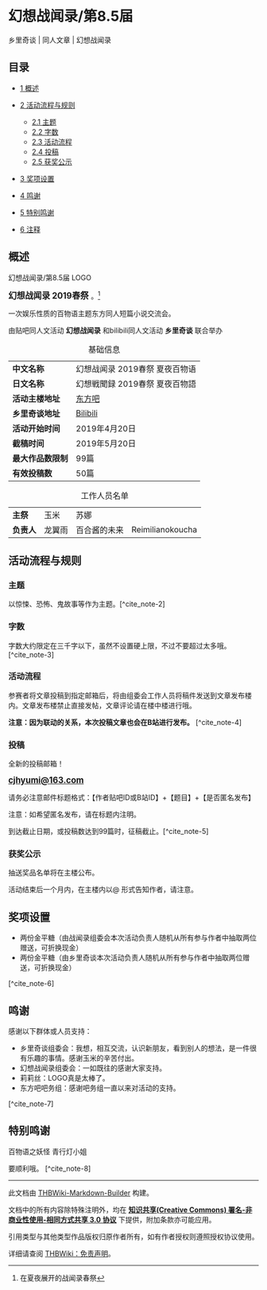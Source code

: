 # 幻想战闻录/第8.5届

<!-- source html: G:\repos\THBWiki-Markdown-Builder\THBWikiMarkdown\Temp\main\b\b1\ns0%3A%E5%B9%BB%E6%83%B3%E6%88%98%E9%97%BB%E5%BD%95%2F%E7%AC%AC8%2E5%E5%B1%8A.html -->

乡里奇谈 | 同人文章 | 幻想战闻录


## 目录

- [1 概述](#概述)
- [2 活动流程与规则](#活动流程与规则)

  - [2.1 主题](#主题)
  - [2.2 字数](#字数)
  - [2.3 活动流程](#活动流程)
  - [2.4 投稿](#投稿)
  - [2.5 获奖公示](#获奖公示)



- [3 奖项设置](#奖项设置)
- [4 鸣谢](#鸣谢)
- [5 特别鸣谢](#特别鸣谢)
- [6 注释](#注释)





## 概述
[](./文件-幻想战闻录8.5logo.jpg.md)  [](./文件-幻想战闻录8.5logo.jpg.md)幻想战闻录/第8.5届 LOGO
  
<big> **幻想战闻录 2019春祭** </big>。[^cite_note-1]  

一次娱乐性质的百物语主题东方同人短篇小说交流会。  

由贴吧同人文活动 **幻想战闻录** 和bilibili同人文活动 **乡里奇谈** 联合举办
  

  


<table>
<caption>基础信息
</caption>
<tbody><tr>
<td><b>中文名称</b></td>
<td>幻想战闻录 2019春祭 夏夜百物语
</td></tr>
<tr>
<td><b>日文名称</b></td>
<td>幻想戦聞録 2019春祭 夏夜百物語
</td></tr>
<tr>
<td><b>活动主楼地址</b></td>
<td><a rel="nofollow" class="external text" href="https://tieba.baidu.com/p/6107580046">东方吧</a>
</td></tr>
<tr>
<td><b>乡里奇谈地址</b></td>
<td><a rel="nofollow" class="external text" href="https://www.bilibili.com/read/cv2494523">Bilibili</a>
</td></tr>
<tr>
<td><b>活动开始时间</b></td>
<td>2019年4月20日
</td></tr>
<tr>
<td><b>截稿时间</b></td>
<td>2019年5月20日
</td></tr>
<tr>
<td><b>最大作品数限制</b></td>
<td>99篇
</td></tr>
<tr>
<td><b>有效投稿数</b></td>
<td>50篇
</td></tr></tbody></table>



<table>
<caption>工作人员名单
</caption>
<tbody><tr>
<td><b>主祭</b></td>
<td>玉米</td>
<td>苏娜
</td></tr>
<tr>
<td><b>负责人</b></td>
<td>龙翼雨</td>
<td>百合酱的未来</td>
<td>Reimilianokoucha
</td></tr></tbody></table>



## 活动流程与规则

### 主题
  
以惊悚、恐怖、鬼故事等作为主题。[^cite_note-2]
  


### 字数
  
字数大约限定在三千字以下，虽然不设置硬上限，不过不要超过太多哦。[^cite_note-3]
  


### 活动流程
  
参赛者将文章投稿到指定邮箱后，将由组委会工作人员将稿件发送到文章发布楼内。文章发布楼禁止直接发帖，文章评论请在楼中楼进行哦。  

 **注意：因为联动的关系，本次投稿文章也会在B站进行发布。** [^cite_note-4]
  


### 投稿
  
全新的投稿邮箱！   

 **<big>cjhyumi@163.com</big>**   

请务必注意邮件标题格式：【作者贴吧ID或B站ID】+【题目】+【是否匿名发布】  

注意：如希望匿名发布，请在标题内注明。  

到达截止日期，或投稿数达到99篇时，征稿截止。[^cite_note-5]
  


### 获奖公示
  
抽送奖品名单将在主楼公布。  

活动结束后一个月内，在主楼内以@ 形式告知作者，请注意。
  


## 奖项设置
- 两份金平糖（由战闻录组委会本次活动负责人随机从所有参与作者中抽取两位赠送，可折换现金）
- 两份金平糖（由乡里奇谈本次活动负责人随机从所有参与作者中抽取两位赠送，可折换现金）

  
[^cite_note-6]
  


## 鸣谢
  
感谢以下群体或人员支持：
  

- 乡里奇谈组委会：我想，相互交流，认识新朋友，看到别人的想法，是一件很有乐趣的事情。感谢玉米的辛苦付出。
- 幻想战闻录组委会：一如既往的感谢大家支持。
- 莉莉丝：LOGO真是太棒了。
- 东方吧吧务组：感谢吧务组一直以来对活动的支持。

  
[^cite_note-7]
  


## 特别鸣谢
  
百物语之妖怪 青行灯小姐  

要顺利哦。
[^cite_note-8]
  


[^cite_note-1]: 在夏夜展开的战闻录春祭





---

此文档由 [THBWiki-Markdown-Builder](https://github.com/Delsin-Yu/THBWiki-Markdown-Builder) 构建。

文档中的所有内容除特殊注明外，均在 [**知识共享(Creative Commons) 署名-非商业性使用-相同方式共享 3.0 协议**](https://creativecommons.org/licenses/by-sa/3.0/deed.zh-hans) 下提供，附加条款亦可能应用。

引用类型与其他类型作品版权归原作者所有，如有作者授权则遵照授权协议使用。

详细请查阅 [THBWiki：免责声明](https://thbwiki.cc/THBWiki:%E5%85%8D%E8%B4%A3%E5%A3%B0%E6%98%8E)。

